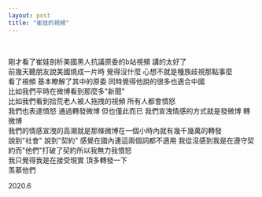 ```yaml
---
layout: post
title: "崔娃的視頻"
---
```


  
&nbsp;
&nbsp;



剛才看了崔娃剖析美國黑人抗議原委的b站視頻 講的太好了
<br>
前幾天聽朋友說美國燒成一片時 覺得沒什麼 心想不就是種族歧視那點事麼
<br>
看了視頻 基本瞭解了其中的原委 同時覺得他說的很多也適合中國
<br>
比如我們平時在微博看到那麼多"新聞" 
<br>
比如我們看到拾荒老人被人拖拽的視頻 所有人都會憤怒
<br>
我們也表達憤怒 通過轉發微博 但也僅此而已 我們宣洩情感的方式就是發微博 轉微博 
<br>
我們的情感宣洩的高潮就是那條微博在一個小時內就有幾千幾萬的轉發
<br>
說到"社會" 說到"契約" 感覺在國內連這兩個詞都不適用 我從沒感到我是在遵守契約而"他們"打破了契約所以我無力我憤怒
<br>
我只覺得我是在接受現實 頂多轉發一下
<br>
羡慕他們

2020.6